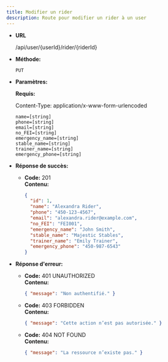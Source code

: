 ```yaml
---
title: Modifier un rider
description: Route pour modifier un rider à un user
---
```


* **URL**

  /api/user/{userId}/rider/{riderId}

* **Méthode:**
  
  `PUT`

* **Paramètres:**

  **Requis:**

    Content-Type: application/x-www-form-urlencoded
 
    `name=[string]`<br>
    `phone=[string]`<br>
    `email=[string]`<br>
    `no_FEI=[string]`<br>
    `emergency_name=[string]`<br>
    `stable_name=[string]`<br>
    `trainer_name=[string]`<br>
    `emergency_phone=[string]`<br>

* **Réponse de succès:**
  
  * **Code:** 201 <br />
    **Contenu:** 
    ```json
    {
      "id": 1,
      "name": "Alexandra Rider",
      "phone": "450-123-4567",
      "email": "alexandra.rider@example.com",
      "no_FEI": "FEI001",
      "emergency_name": "John Smith",
      "stable_name": "Majestic Stables",
      "trainer_name": "Emily Trainer",
      "emergency_phone": "450-987-6543"
    }
    ```

* **Réponse d'erreur:**

  * **Code:** 401 UNAUTHORIZED <br />
    **Contenu:** 
    ```json
    { "message": "Non authentifié." }
    ```

  * **Code:** 403 FORBIDDEN <br />
    **Contenu:** 
    ```json
    { "message": "Cette action n’est pas autorisée." }
    ```

  * **Code:** 404 NOT FOUND <br />
    **Contenu:** 
    ```json
    { "message": "La ressource n’existe pas." }
    ```
